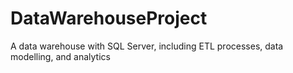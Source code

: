 # DataWarehouseProject
A data warehouse with SQL Server, including ETL processes, data modelling, and analytics
